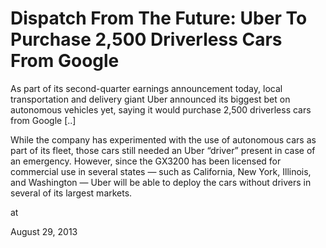 # Dispatch From The Future: Uber To Purchase 2,500 Driverless Cars From Google
As part of its second-quarter earnings announcement today, local 
transportation and delivery giant Uber announced its biggest bet on 
autonomous vehicles yet, saying it would purchase 2,500 driverless cars 
from Google [..]

While the company has experimented with the use of autonomous cars as 
part of its fleet, those cars still needed an Uber “driver” present in 
case of an emergency. However, since the GX3200 has been licensed for 
commercial use in several states — such as California, New York, 
Illinois, and Washington — Uber will be able to deploy the cars without 
drivers in several of its largest markets.








at

August 29, 2013















